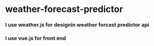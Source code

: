 # weather-forecast-predictor
### I use weather.js for designin weather forcast predictor api
### I use vue.js for front end
